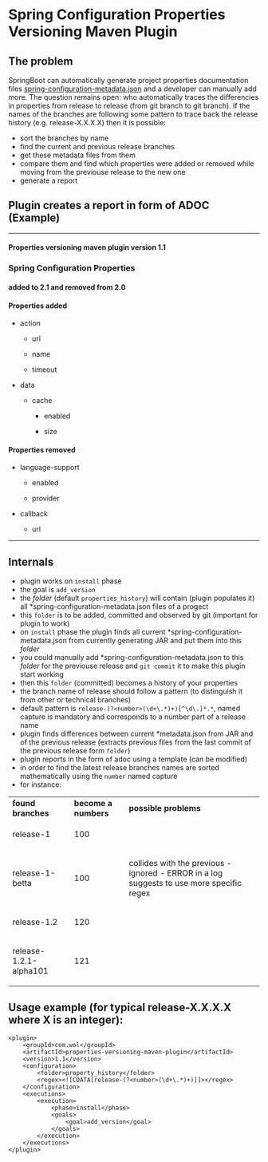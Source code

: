 # Spring Configuration Properties Versioning Maven Plugin


## The problem
SpringBoot can automatically generate project properties documentation files
[spring-configuration-metadata.json](https://docs.spring.io/spring-boot/docs/current/reference/html/configuration-metadata.html)
and a developer can manually add more.
The question remains open: who automatically traces the differencies in properties from release to release (from git branch to git branch).
If the names of the branches are following some pattern to trace back the release history (e.g. release-X.X.X.X) then it is possible:
- sort the branches by name
- find the current and previous release branches
- get these metadata files from them
- compare them and find which properties were added or removed while moving from the previouse release to the new one
- generate a report

## Plugin creates a report in form of ADOC (Example)

---

#### Properties versioning maven plugin version 1.1
### Spring Configuration Properties

#### added to 2.1 and removed from 2.0


<h4>Properties added</h4>
<div>
<div>
<ul>
<li>
<p>action</p>
<div>
<ul>
<li>
<p>url</p>
</li>
<li>
<p>name</p>
</li>
<li>
<p>timeout</p>
</li>
</ul>
</div>
</li>
<li>
<p>data</p>
<div>
<ul>
<li>
<p>cache</p>
<div>
<ul>
<li>
<p>enabled</p>
</li>
<li>
<p>size</p>
</li>
</ul>
</div>
</li>
</ul>
</div>
</li>
</ul>
<h4>Properties removed</h4>
<ul>
<li>
<p>language-support</p>
<div>
<ul>
<li>
<p>enabled</p>
</li>
<li>
<p>provider</p>
</li>
</ul>
</div>
</li>
<li>
<p>callback</p>
<div>
<ul>
<li>
<p>url</p>
</li>
</ul>
</div>
</li>
</ul>
</div>


---
	
## Internals
- plugin works on `install` phase
- the goal is `add_version`
- the *folder* (default `properties_history`) will contain (plugin populates it) all *spring-configuration-metadata.json files of a progect
- this `folder` is to be added, committed and observed by git (important for plugin to work)
- on `install` phase the plugin finds all current *spring-configuration-metadata.json from currently generating JAR and put them into this *folder*
- you could manually add *spring-configuration-metadata.json to this *folder* for the previouse release and `git commit` it to make this plugin start working
- then this `folder` (committed) becomes a history of your properties
- the branch name of release should follow a pattern (to distinguish it from other or technical branches)
- default pattern is `release-(?<number>(\d+\.*)+)[^\d\.]*.*`, named capture is mandatory and corresponds to a number part of a release name
- plugin finds differences between current *metadata.json from JAR and of the previous release (extracts previous files from the last commit of the previous release form `folder`) 
- plugin reports in the form of adoc using a template (can be modified) 
- in order to find the latest release branches names are sorted mathematically using the `number` named capture
- for instance:
<table>
<tbody>
<tr>
<td><b>found branches</b></td>
<td><b>become a numbers</b></td>
<td><b>possible problems</b></td>
</tr>
<tr>
<td><p>release-1</p></td>
<td><p>100</p></td>
<td><p></p></td>
</tr>
<tr>
<td><p>release-1-betta</p></td>
<td><p>100</p></td>
<td><p>collides with the previous - ignored - ERROR in a log suggests to use more specific regex</p></td>
</tr>
<tr>
<td><p>release-1.2</p></td>
<td><p>120</p></td>
<td><p></p></td>
</tr>
<tr>
<td><p>release-1.2.1-alpha101</p></td>
<td><p>121</p></td>
<td><p></p></td>
</tr>
</tbody>
</table> 
  
## Usage example (for typical release-X.X.X.X where X is an integer):
```
<plugin>
    <groupId>com.wol</groupId>
    <artifactId>properties-versioning-maven-plugin</artifactId>
    <version>1.1</version>
    <configuration>
        <folder>property_history</folder>
        <regex><![CDATA[release-(?<number>(\d+\.*)+)]]></regex>
    </configuration>
    <executions>
        <execution>
            <phase>install</phase>
            <goals>
                <goal>add_version</goal>
            </goals>
        </execution>
    </executions>
</plugin>
```
